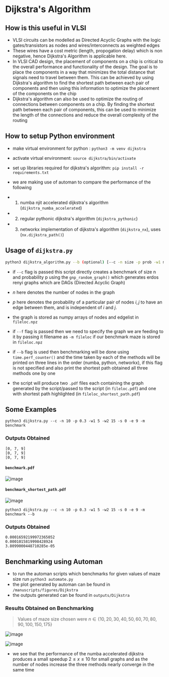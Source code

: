 # Dijkstra's Algorithm


## How is this useful in VLSI 

- VLSI circuits can be modelled as Directed Acyclic Graphs with the logic gates/transistors as nodes and wires/interconnects as weighted edges
- These wires have a cost metric (length, propogation delay) which is non negative, hence Dijkstra's Algorithm is applicable here.
- In VLSI CAD design, the placement of components on a chip is critical to the overall performance and functionality of the design. The goal is to place the components in a way that minimizes the total distance that signals need to travel between them. This can be achieved by using Dijkstra's algorithm to find the shortest path between each pair of components and then using this information to optimize the placement of the components on the chip
- Dijkstra's algorithm can also be used to optimize the routing of connections between components on a chip. By finding the shortest path between each pair of components, this can be used to minimize the length of the connections and reduce the overall complexity of the routing

## How to setup Python environment

- make virtual environment for python : `python3 -m venv dijkstra`
- activate virtual environment: `source dijkstra/bin/activate`
- set up libraries required for dijkstra's algorithm: `pip install -r requirements.txt`

- we are making use of automan to compare the performance of the following
- 1. numba njit accelerated dijkstra's algorithm (`dijkstra_numba_accelerated`)
- 2. regular pythonic dijkstra's algorithm (`dijkstra_pythonic`)
- 3. networkx implementation of dijkstra's algorithm (`dijkstra_nx`), uses (`nx.dijkstra_path()`)


## Usage of `dijkstra.py`

```bash
python3 dijkstra_algorithm.py --b (optional) [--c -n size -p prob -w1 minw1 -w2 minw2 ]/[--f] -m fileloc -s start_node -e end_node   
```
- if `--c` flag is passed this script directly creates a benchmark of size n and probability p using the `gnp_random_graph()` which generates erdos renyi graphs which are DAGs (Directed Acyclic Graph)

- $n$ here denotes the number of nodes in the graph

- $p$ here denotes the probability of a particular pair of nodes $i, j$ to have an edge between them, and is independent of $i$ and $j$.
- the graph is stored as numpy arrays of nodes and edgelist in `fileloc.npz` 

- if `--f` flag is passed then we need to specify the graph we are feeding to it by passing it filename as `-m fileloc` if our benchmark maze is stored in `fileloc.npz` 

- if `--b` flag is used then benchmarking will be done using `time.perf_counter()` and the time taken by each of the methods will be printed on three lines in the order (numba, python, networkx), if this flag is not specified and also print the shortest path obtained all three methods one by one

- the script will produce two `.pdf` files each containing the graph generated by the script/passed to the script (in `fileloc.pdf`) and one with shortest path highlighted (in `fileloc_shortest_path.pdf`)

## Some Examples

`python3 dijkstra.py --c -n 10 -p 0.3 -w1 5 -w2 15 -s 0 -e 9 -m benchmark`

### Outputs Obtained

```
[0, 7, 9]
[0, 7, 9]
[0, 7, 9]
```

#### `benchmark.pdf`
![image](https://user-images.githubusercontent.com/46604893/228672986-24113839-3e2c-4465-8584-69f212760ac7.png)

#### `benchmark_shortest_path.pdf`
![image](https://user-images.githubusercontent.com/46604893/228672930-59e1cc60-0980-4216-8d94-1c94465e94b3.png)


`python3 dijkstra.py --c -n 10 -p 0.3 -w1 5 -w2 15 -s 0 -e 9 -m benchmark --b`

### Outputs Obtained

```
0.00016592199972365052
0.0001015819998428924
3.8099000448710285e-05
```

## Benchmarking using Automan
- to run the automan scripts which benchmarks for given values of maze size run `python3 automate.py`
- the plot generated by automan can be found in `/manuscripts/figures/Dijkstra`
- the outputs generated can be found in `outputs/Dijkstra`

### Results Obtained on Benchmarking
> Values of maze size chosen were $n \in \{10, 20, 30, 40, 50, 60, 70, 80, 90, 100, 150, 175\}$ 

![image](https://user-images.githubusercontent.com/46604893/228673076-bad51d7f-f69f-4e50-b267-59c83e7e5256.png)

![image](https://user-images.githubusercontent.com/46604893/228673143-a8c2bd5c-df63-41b6-8d94-9744cbd2d608.png)


- we see that the performance of the numba accelerated dijkstra produces a small speedup $2 \le x \le 10$ for small graphs and as the number of nodes increase the three methods nearly converge in the same time 
